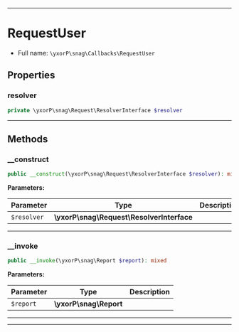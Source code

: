 ***

# RequestUser





* Full name: `\yxorP\snag\Callbacks\RequestUser`



## Properties


### resolver



```php
private \yxorP\snag\Request\ResolverInterface $resolver
```






***

## Methods


### __construct



```php
public __construct(\yxorP\snag\Request\ResolverInterface $resolver): mixed
```








**Parameters:**

| Parameter | Type | Description |
|-----------|------|-------------|
| `$resolver` | **\yxorP\snag\Request\ResolverInterface** |  |




***

### __invoke



```php
public __invoke(\yxorP\snag\Report $report): mixed
```








**Parameters:**

| Parameter | Type | Description |
|-----------|------|-------------|
| `$report` | **\yxorP\snag\Report** |  |




***


***

